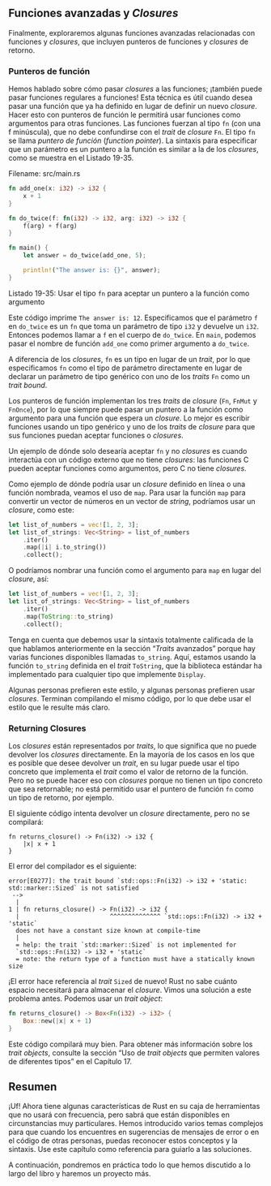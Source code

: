 ## Funciones avanzadas y *Closures*

Finalmente, exploraremos algunas funciones avanzadas relacionadas con
funciones y *closures*, que incluyen punteros de funciones y *closures* de retorno.

### Punteros de función

Hemos hablado sobre cómo pasar *closures* a las funciones; ¡también puede
pasar funciones regulares a funciones! Esta técnica es útil cuando desea
pasar una función que ya ha definido en lugar de definir un nuevo *closure*.
Hacer esto con punteros de función le permitirá usar funciones como
argumentos para otras funciones. Las funciones fuerzan al tipo `fn` (con una
f minúscula), que no debe confundirse con el *trait* de *closure* `Fn`. El
tipo `fn` se llama *puntero de función*
(*function pointer*). La sintaxis para especificar que un parámetro es un
puntero a la función es similar a la de los *closures*, como se muestra en el
Listado 19-35.

<span class="filename">Filename: src/main.rs</span>

```rust
fn add_one(x: i32) -> i32 {
    x + 1
}

fn do_twice(f: fn(i32) -> i32, arg: i32) -> i32 {
    f(arg) + f(arg)
}

fn main() {
    let answer = do_twice(add_one, 5);

    println!("The answer is: {}", answer);
}
```

<span class="caption">Listado 19-35: Usar el tipo `fn` para aceptar un
puntero a la función como argumento</span>

Este código imprime `The answer is: 12`. Especificamos que el parámetro `f`
en `do_twice` es un `fn` que toma un parámetro de tipo `i32` y devuelve un
`i32`. Entonces podemos llamar a `f` en el cuerpo de `do_twice`. En `main`,
podemos pasar el nombre de función `add_one` como primer argumento a
`do_twice`.

A diferencia de los *closures*, `fn` es un tipo en lugar de un *trait*, por
lo que especificamos `fn` como el tipo de parámetro directamente en lugar de
declarar un parámetro de tipo genérico con uno de los *traits* `Fn` como un
*trait bound*.

Los punteros de función implementan los tres *traits* de *closure*
(`Fn`, `FnMut` y `FnOnce`), por lo que siempre puede pasar un puntero a la
función como argumento para una función que espera un *closure*. Lo mejor es
escribir funciones usando un tipo genérico y uno de los *traits* de *closure*
para que sus funciones puedan aceptar funciones o *closures*.

Un ejemplo de dónde solo desearía aceptar `fn` y no *closures* es cuando
interactúa con un código externo que no tiene *closures*: las funciones C
pueden aceptar funciones como argumentos, pero C no tiene *closures*.

Como ejemplo de dónde podría usar un *closure* definido en línea o una
función nombrada, veamos el uso de `map`. Para usar la función `map` para
convertir un vector de números en un vector de *string*, podríamos usar un
*closure*, como este:

```rust
let list_of_numbers = vec![1, 2, 3];
let list_of_strings: Vec<String> = list_of_numbers
    .iter()
    .map(|i| i.to_string())
    .collect();
```

O podríamos nombrar una función como el argumento para `map` en lugar del
*closure*, así:

```rust
let list_of_numbers = vec![1, 2, 3];
let list_of_strings: Vec<String> = list_of_numbers
    .iter()
    .map(ToString::to_string)
    .collect();
```

Tenga en cuenta que debemos usar la sintaxis totalmente calificada de la que
hablamos anteriormente en la sección “*Traits* avanzados” porque hay varias
funciones disponibles llamadas `to_string`. Aquí, estamos usando la función
`to_string` definida en el *trait* `ToString`, que la biblioteca estándar ha
implementado para cualquier tipo que implemente `Display`.

Algunas personas prefieren este estilo, y algunas personas prefieren usar
*closures*. Terminan compilando el mismo código, por lo que debe usar el
estilo que le resulte más claro.

### Returning Closures

Los *closures* están representados por *traits*, lo que significa que no
puede devolver los *closures* directamente. En la mayoría de los casos en los
que es posible que desee devolver un *trait*, en su lugar puede usar el tipo
concreto que implementa el *trait* como el valor de retorno de la función.
Pero no se puede hacer eso con *closures* porque no tienen un tipo concreto
que sea retornable; no está permitido usar el puntero de función `fn` como un
tipo de retorno, por ejemplo.

El siguiente código intenta devolver un *closure* directamente, pero no se
compilará:

```rust,ignore
fn returns_closure() -> Fn(i32) -> i32 {
    |x| x + 1
}
```

El error del compilador es el siguiente:

```text
error[E0277]: the trait bound `std::ops::Fn(i32) -> i32 + 'static:
std::marker::Sized` is not satisfied
 -->
  |
1 | fn returns_closure() -> Fn(i32) -> i32 {
  |                         ^^^^^^^^^^^^^^ `std::ops::Fn(i32) -> i32 + 'static`
  does not have a constant size known at compile-time
  |
  = help: the trait `std::marker::Sized` is not implemented for
  `std::ops::Fn(i32) -> i32 + 'static`
  = note: the return type of a function must have a statically known size
```

¡El error hace referencia al *trait* `Sized` de nuevo! Rust no sabe cuánto
espacio necesitará para almacenar el *closure*. Vimos una solución a este
problema antes. Podemos usar un *trait object*:

```rust
fn returns_closure() -> Box<Fn(i32) -> i32> {
    Box::new(|x| x + 1)
}
```

Este código compilará muy bien. Para obtener más información sobre los
*trait objects*, consulte la sección “Uso de *trait objects* que permiten
valores de diferentes tipos” en el Capítulo 17.

## Resumen

¡Uf! Ahora tiene algunas características de Rust en su caja de herramientas
que no usará con frecuencia, pero sabrá que están disponibles en
circunstancias muy particulares. Hemos introducido varios temas complejos
para que cuando los encuentres en sugerencias de mensajes de error o en el
código de otras personas, puedas reconocer estos conceptos y la sintaxis. Use
este capítulo como referencia para guiarlo a las soluciones.

A continuación, pondremos en práctica todo lo que hemos discutido a lo largo
del libro y haremos un proyecto más.
